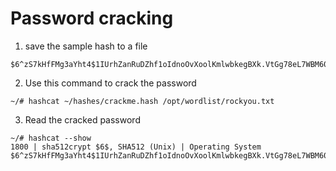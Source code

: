 # Password cracking

1. save the sample hash to a file

```
$6^zS7kHfFMg3aYht4$1IUrhZanRuDZhf1oIdnoOvXoolKmlwbkegBXk.VtGg78eL7WBM60rNtGbZxKBtPu8Ufm9hM0R/BLdACoQ0T9n/
```

2. Use this command to crack the password

```
~/# hashcat ~/hashes/crackme.hash /opt/wordlist/rockyou.txt
```

3. Read the cracked password

```
~/# hashcat --show
1800 | sha512crypt $6$, SHA512 (Unix) | Operating System
$6^zS7kHfFMg3aYht4$1IUrhZanRuDZhf1oIdnoOvXoolKmlwbkegBXk.VtGg78eL7WBM60rNtGbZxKBtPu8Ufm9hM0R/BLdACoQ0T9n/:ilovehacking
```

